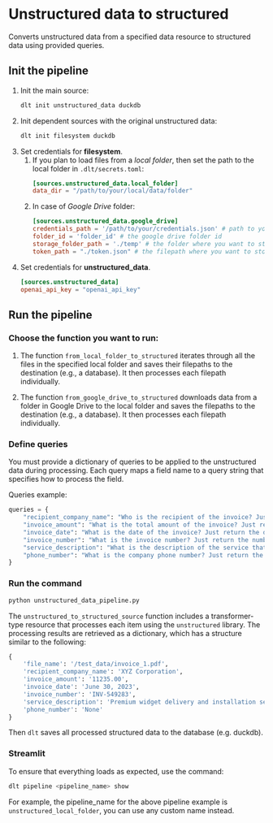 # Unstructured data to structured
 Converts unstructured data from a specified data resource to structured data using provided queries.
## Init the pipeline
1. Init the main source:
    ```sh
    dlt init unstructured_data duckdb
    ```
2. Init dependent sources with the original unstructured data:
    ```sh
    dlt init filesystem duckdb
    ```
3. Set credentials for **filesystem**.
   1. If you plan to load files from a *local folder*, then set the path to the local folder in `.dlt/secrets.toml`:
       ```toml
       [sources.unstructured_data.local_folder]
       data_dir = "/path/to/your/local/data/folder"
       ```
   2. In case of *Google Drive* folder:
      ```toml
      [sources.unstructured_data.google_drive]
      credentials_path = '/path/to/your/credentials.json' # path to your google drive credentials
      folder_id = 'folder_id' # the google drive folder id
      storage_folder_path = './temp' # the folder where you want to store your downloaded files
      token_path = "./token.json" # the filepath where you want to store you token
      ```
4. Set credentials for **unstructured_data**.
    ```toml
    [sources.unstructured_data]
    openai_api_key = "openai_api_key"
    ```

## Run the pipeline
### Choose the function you want to run:
1. The function `from_local_folder_to_structured` iterates through all the files
in the specified local folder and saves their filepaths to the destination
(e.g., a database). It then processes each filepath individually.

2. The function `from_google_drive_to_structured` downloads data from a folder
in Google Drive to the local folder and saves the filepaths to the destination (e.g., a database).
It then processes each filepath individually.

### Define queries
You must provide a dictionary of queries to be applied to the unstructured
data during processing. Each query maps a field name to a query string
that specifies how to process the field.

Queries example:
```python
queries = {
    "recipient_company_name": "Who is the recipient of the invoice? Just return the name. If you don't know, then return None",
    "invoice_amount": "What is the total amount of the invoice? Just return the amount as decimal number, no currency or text. If you don't know, then return None",
    "invoice_date": "What is the date of the invoice? Just return the date. If you don't know, then return None",
    "invoice_number": "What is the invoice number? Just return the number. If you don't know, then return None",
    "service_description": "What is the description of the service that this invoice is for? Just return the description. If you don't know, then return None",
    "phone_number": "What is the company phone number? Just return the phone number. If you don't know, then return None",
}
```
### Run the command
```python
python unstructured_data_pipeline.py
```

The `unstructured_to_structured_source` function includes a transformer-type
resource that processes each item using the `unstructured` library.
The processing results are retrieved as a dictionary, which has a structure similar to the following:
```python
{
    'file_name': '/test_data/invoice_1.pdf',
    'recipient_company_name': 'XYZ Corporation',
    'invoice_amount': '11235.00',
    'invoice_date': 'June 30, 2023',
    'invoice_number': 'INV-549283',
    'service_description': 'Premium widget delivery and installation services',
    'phone_number': 'None'
}
```
Then `dlt` saves all processed structured data to the database (e.g. duckdb).

### Streamlit
To ensure that everything loads as expected, use the command:
```bash
dlt pipeline <pipeline_name> show
```
For example, the pipeline_name for the above pipeline example is `unstructured_local_folder`, you can use any custom name instead.
